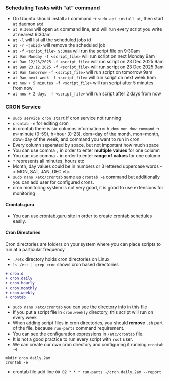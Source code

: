 ### Scheduling Tasks with "at" command

- On Ubuntu should install `at` command -> ```sudo apt install at```, then start `at` daemon `atd`
- ```at 9:30am``` will open `at` command line, and will run every script you write at nearest 9:30am
- ```at -l``` will list all the scheduled jobs id
- ```at -r <jobid>``` will remove the scheduled job
- ```at -f <script_file> 9:30am``` will run the script file on 9:30am
- ```at 9am Monday -f <script_file>``` will run script on next Monday 9am
- ```at 9am 12/23/2025 -f <script_file>``` will run script on 23 Dec 2025 9am
- ```at 9am 23.12.2025 -f <script_file>``` will run script on 23 Dec 2025 9am
- ```at 9am tomorrow -f <script_file>``` will run script on tomorrow 9am
- ```at 9am next week -f <script_file>``` will run script on next week 9am
- ```at now + 5 minutes -f <script_file>``` will run script after 5 minutes from now
- ```at now + 2 days -f <script_file>``` will run script after 2 days from now

### CRON Service

- ```sudo service cron start``` if cron service not running
- ```crontab -e``` for editing cron
- in crontab there is six columns information ```m h dom mon dow command``` -> m=minute (0-59), h=hour (0-23), dom=day of the month, mon=month, dow=day of the week, and command you want to run in cron
- Every column seperated by space, but not important how much space
- You can use comma `,` in order to enter **multiple values** for one column
- You can use comma `-` in order to enter **range of values** for one column
- ```*``` represents all minutes, hours etc
- Month, day values could be in numbers or 3 lettered uppercase words -> MON, SAT, JAN, DEC etc..
- ```sudo nano /etc/crontab``` same as ```crontab -e``` command but additionally you can add user for configured crons.
- cron monitoring system is not very good, it is good to use extensions for monitoring

#### Crontab.guru

- You can use [crontab.guru](https://crontab.guru) site in order to create crontab schedules easily.

#### Cron Directories

Cron directories are folders on your system where you can place scripts to run at a particular frequency

- ```./etc``` directory holds cron directories on Linux
- ```ls /etc | grep cron``` shows cron based directories
```diff
+ cron.d
+ cron.daily
+ cron.hourly
+ cron.monthly
+ cron.weekly
+ crontab
```
- ```sudo nano /etc/crontab``` you can see the directory info in this file
- If you put a script file in `cron.weekly` directory, this script will run on every week
- When adding script files in cron directories, you should **remove** `.sh` part of the file, because `run-parts` command requirement.
- You can see the configuration expressions in `/etc/crontab` file.
- It is not a good practice to run every script with `root` user.
- We can create our own cron directory and configuring it running `crontab -e`
```
mkdir cron.daily.2am
crontab -e
```
- crontab file add line ```00 02 * * * run-parts ~/cron.daily.2am --report```
